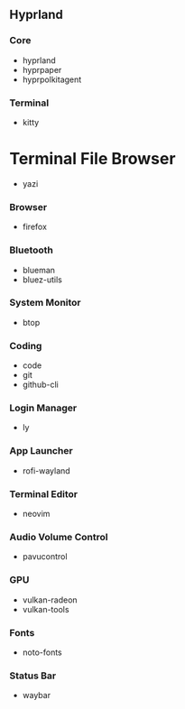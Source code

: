 ## Hyprland 

### Core
- hyprland
- hyprpaper
- hyprpolkitagent

### Terminal
- kitty

# Terminal File Browser
- yazi

### Browser
- firefox

### Bluetooth
- blueman
- bluez-utils

### System Monitor
- btop

### Coding
- code
- git
- github-cli

### Login Manager
- ly

### App Launcher
- rofi-wayland

### Terminal Editor
- neovim

### Audio Volume Control
- pavucontrol

### GPU
- vulkan-radeon
- vulkan-tools

### Fonts
- noto-fonts

### Status Bar
- waybar
